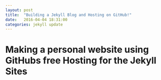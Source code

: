 ```yaml
---
layout: post
title:  "Building a Jekyll Blog and Hosting on GitHub!"
date:   2016-04-04 18:31:00
categories: jekyll update
---
```


# Making a personal website using GitHubs free Hosting for the Jekyll Sites
